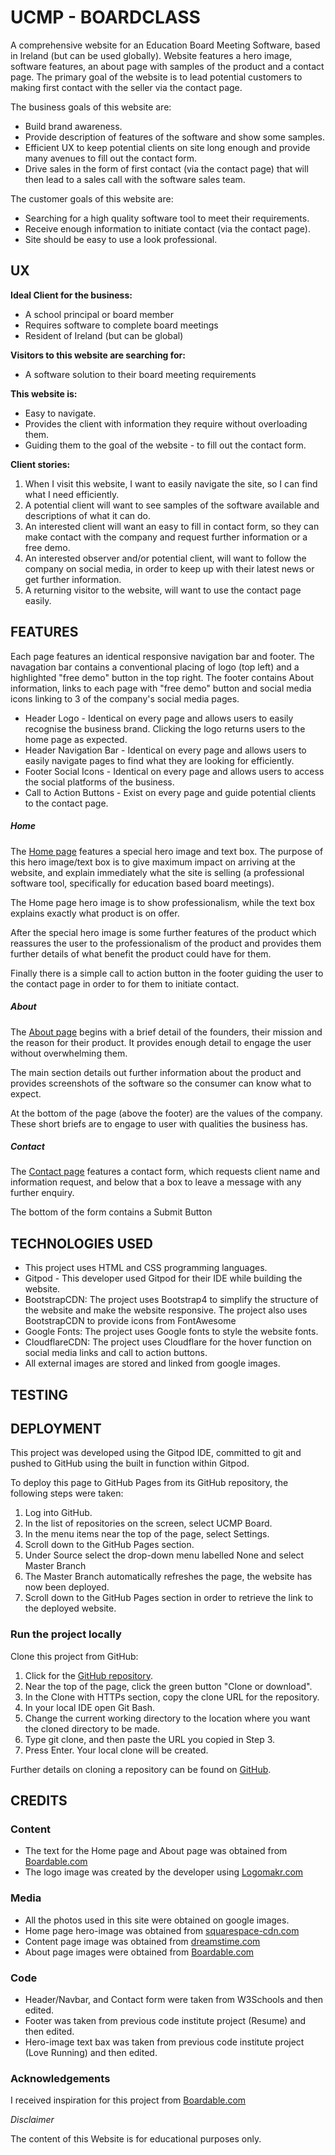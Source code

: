 # UCMP - BOARDCLASS

A comprehensive website for an Education Board Meeting Software, based in Ireland (but can be used globally). Website features a hero image, software features, an about page with samples of the product and a contact page. The primary goal of the website is to lead potential customers to making first contact with the seller via the contact page.

The business goals of this website are:

- Build brand awareness.
- Provide description of features of the software and show some samples.
- Efficient UX to keep potential clients on site long enough and provide many avenues to fill out the contact form.
- Drive sales in the form of first contact (via the contact page) that will then lead to a sales call with the software sales team.


The customer goals of this website are:

- Searching for a high quality software tool to meet their requirements.
- Receive enough information to initiate contact (via the contact page).
- Site should be easy to use a look professional.

## **UX**

**Ideal Client for the business:**

- A school principal or board member
- Requires software to complete board meetings
- Resident of Ireland (but can be global)

**Visitors to this website are searching for:**
- A software solution to their board meeting requirements

**This website is:**
- Easy to navigate.
- Provides the client with information they require without overloading them.
- Guiding them to the goal of the website - to fill out the contact form.
 
**Client stories:**

1. When I visit this website, I want to easily navigate the site, so I can find what I need efficiently.
2. A potential client will want to see samples of the software available and descriptions of what it can do.
3. An interested client will want an easy to fill in contact form, so they can make contact with the company and request further information or a free demo.
4. An interested observer and/or potential client, will want to follow the company on social media, in order to keep up with their latest news or get further information.
5. A returning visitor to the website, will want to use the contact page easily.

## **FEATURES**

Each page features an identical responsive navigation bar and footer. The navagation bar contains a conventional placing of logo (top left) and a highlighted "free demo" button in the top right. The footer contains About information, links to each page with "free demo" button and social media icons linking to 3 of the company's social media pages.

- Header Logo - Identical on every page and allows users to easily recognise the business brand. Clicking the logo returns users to the home page as expected.
- Header Navigation Bar - Identical on every page and allows users to easily navigate pages to find what they are looking for efficiently.
- Footer Social Icons - Identical on every page and allows users to access the social platforms of the business.
- Call to Action Buttons - Exist on every page and guide potential clients to the contact page.

##### Home

The [Home page](https://github.com/Verga1/UCMP-board/blob/master/wireframe/home.jpg) features a special hero image and text box. The purpose of this hero image/text box is to give maximum impact on arriving at the website, and explain immediately what the site is selling (a professional software tool, specifically for education based board meetings).

The Home page hero image is to show professionalism, while the text box explains exactly what product is on offer.

After the special hero image is some further features of the product which reassures the user to the professionalism of the product and provides them further details of what benefit the product could have for them.

Finally there is a simple call to action button in the footer guiding the user to the contact page in order to for them to initiate contact.

##### About

The [About page](https://github.com/Verga1/UCMP-board/blob/master/wireframe/about.jpg) begins with a brief detail of the founders, their mission and the reason for their product. It provides enough detail to engage the user without overwhelming them.

The main section details out further information about the product and provides screenshots of the software so the consumer can know what to expect.

At the bottom of the page (above the footer) are the values of the company. These short briefs are to engage to user with qualities the business has.

##### Contact

The [Contact page](https://github.com/Verga1/UCMP-board/blob/master/wireframe/contact.jpg) features a contact form, which requests client name and information request, and below that a box to leave a message with any further enquiry. 

The bottom of the form contains a Submit Button

## **TECHNOLOGIES USED**

- This project uses HTML and CSS programming languages.
- Gitpod - This developer used Gitpod for their IDE while building the website.
- BootstrapCDN:
The project uses Bootstrap4 to simplify the structure of the website and make the website responsive.
The project also uses BootstrapCDN to provide icons from FontAwesome
- Google Fonts:
The project uses Google fonts to style the website fonts.
- CloudflareCDN:
The project uses Cloudflare for the hover function on social media links and call to action buttons.
- All external images are stored and linked from google images.

## **TESTING**

## **DEPLOYMENT**

This project was developed using the Gitpod IDE, committed to git and pushed to GitHub using the built in function within Gitpod.

To deploy this page to GitHub Pages from its GitHub repository, the following steps were taken:

1. Log into GitHub.
2. In the list of repositories on the screen, select UCMP Board.
3. In the menu items near the top of the page, select Settings.
4. Scroll down to the GitHub Pages section.
5. Under Source select the drop-down menu labelled None and select Master Branch
6. The Master Branch automatically refreshes the page, the website has now been deployed.
7. Scroll down to the GitHub Pages section in order to retrieve the link to the deployed website.



### **Run the project locally**

Clone this project from GitHub:

1. Click for the [GitHub repository](https://github.com/Verga1/UCMP-board).
2. Near the top of the page, click the green button "Clone or download".
3. In the Clone with HTTPs section, copy the clone URL for the repository.
4. In your local IDE open Git Bash.
5. Change the current working directory to the location where you want the cloned directory to be made.
6. Type git clone, and then paste the URL you copied in Step 3.
7. Press Enter. Your local clone will be created.

Further details on cloning a repository can be found on [GitHub](https://help.github.com/en/github/creating-cloning-and-archiving-repositories/cloning-a-repository).

## **CREDITS**

### **Content**

- The text for the Home page and About page was obtained from [Boardable.com](https://boardable.com/)
- The logo image was created by the developer using [Logomakr.com](https://logomakr.com/)

### **Media**

- All the photos used in this site were obtained on google images.
- Home page hero-image was obtained from [squarespace-cdn.com](https://images.squarespace-cdn.com/content/v1/5e40a797e62a4b50541a9405/1581297110239-QE4ITKT1DMCV03FRV7PD/ke17ZwdGBToddI8pDm48kPTrHXgsMrSIMwe6YW3w1AZ7gQa3H78H3Y0txjaiv_0fDoOvxcdMmMKkDsyUqMSsMWxHk725yiiHCCLfrh8O1z4YTzHvnKhyp6Da-NYroOW3ZGjoBKy3azqku80C789l0k5fwC0WRNFJBIXiBeNI5fKTrY37saURwPBw8fO2esROAxn-RKSrlQamlL27g22X2A/board-meeting-room.jpg)
- Content page image was obtained from [dreamstime.com](https://www.dreamstime.com/)
- About page images were obtained from [Boardable.com](https://boardable.com/)

### **Code**

- Header/Navbar, and Contact form were taken from W3Schools and then edited.
- Footer was taken from previous code institute project (Resume) and then edited.
- Hero-image text bax was taken from previous code institute project (Love Running) and then edited.


### **Acknowledgements**

I received inspiration for this project from [Boardable.com](https://boardable.com/)

*Disclaimer*

The content of this Website is for educational purposes only.

